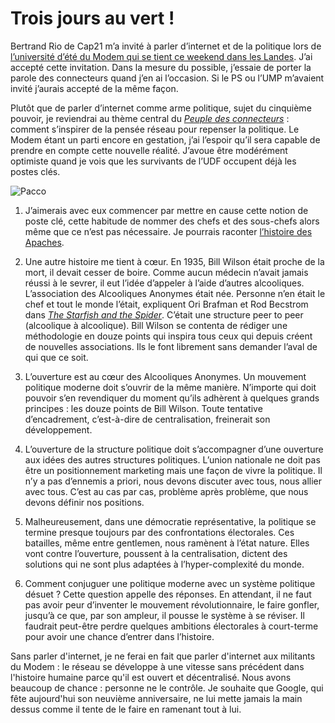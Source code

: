# Trois jours au vert !

Bertrand Rio de Cap21 m’a invité à parler d’internet et de la politique lors de [l’université d’été du Modem qui se tient ce weekend dans les Landes](http://www.forumdesdemocrates.fr/). J’ai accepté cette invitation. Dans la mesure du possible, j’essaie de porter la parole des connecteurs quand j’en ai l’occasion. Si le PS ou l’UMP m’avaient invité j’aurais accepté de la même façon.

Plutôt que de parler d’internet comme arme politique, sujet du cinquième pouvoir, je reviendrai au thème central du [*Peuple des connecteurs*](/le-peuple-des-connecteurs/) : comment s’inspirer de la pensée réseau pour repenser la politique. Le Modem étant un parti encore en gestation, j’ai l’espoir qu’il sera capable de prendre en compte cette nouvelle réalité. J’avoue être modérément optimiste quand je vois que les survivants de l’UDF occupent déjà les postes clés.

![Pacco](https://tcrouzet.com/images_tc/20070914pacco.gif)

1. J’aimerais avec eux commencer par mettre en cause cette notion de poste clé, cette habitude de nommer des chefs et des sous-chefs alors même que ce n’est pas nécessaire. Je pourrais raconter [l’histoire des Apaches](/2007/06/05/la-revanche-des-apaches/).

2. Une autre histoire me tient à cœur. En 1935, Bill Wilson était proche de la mort, il devait cesser de boire. Comme aucun médecin n’avait jamais réussi à le sevrer, il eut l’idée d’appeler à l’aide d’autres alcooliques. L’association des Alcooliques Anonymes était née. Personne n’en était le chef et tout le monde l’était, expliquent Ori Brafman et Rod Becstrom dans [*The Starfish and the Spider*](http://www.amazon.fr/Starfish-Spider-Unstoppable-Leaderless-Organizations/dp/1591841437/ref=pd_bbs_sr_1). C’était une structure peer to peer (alcoolique à alcoolique). Bill Wilson se contenta de rédiger une méthodologie en douze points qui inspira tous ceux qui depuis créent de nouvelles associations. Ils le font librement sans demander l’aval de qui que ce soit.

3. L’ouverture est au cœur des Alcooliques Anonymes. Un mouvement politique moderne doit s’ouvrir de la même manière. N’importe qui doit pouvoir s’en revendiquer du moment qu’ils adhèrent à quelques grands principes : les douze points de Bill Wilson. Toute tentative d’encadrement, c’est-à-dire de centralisation, freinerait son développement.

4. L’ouverture de la structure politique doit s’accompagner d’une ouverture aux idées des autres structures politiques. L’union nationale ne doit pas être un positionnement marketing mais une façon de vivre la politique. Il n’y a pas d’ennemis a priori, nous devons discuter avec tous, nous allier avec tous. C’est au cas par cas, problème après problème, que nous devons définir nos positions.

5. Malheureusement, dans une démocratie représentative, la politique se termine presque toujours par des confrontations électorales. Ces batailles, même entre gentlemen, nous ramènent à l’état nature. Elles vont contre l’ouverture, poussent à la centralisation, dictent des solutions qui ne sont plus adaptées à l’hyper-complexité du monde.

6. Comment conjuguer une politique moderne avec un système politique désuet ? Cette question appelle des réponses. En attendant, il ne faut pas avoir peur d’inventer le mouvement révolutionnaire, le faire gonfler, jusqu’à ce que, par son ampleur, il pousse le système à se réviser. Il faudrait peut-être perdre quelques ambitions électorales à court-terme pour avoir une chance d’entrer dans l’histoire.

Sans parler d'internet, je ne ferai en fait que parler d'internet aux militants du Modem : le réseau se développe à une vitesse sans précédent dans l'histoire humaine parce qu'il est ouvert et décentralisé. Nous avons beaucoup de chance : personne ne le contrôle. Je souhaite que Google, qui fête aujourd'hui son neuvième anniversaire, ne lui mette jamais la main dessus comme il tente de le faire en ramenant tout à lui.